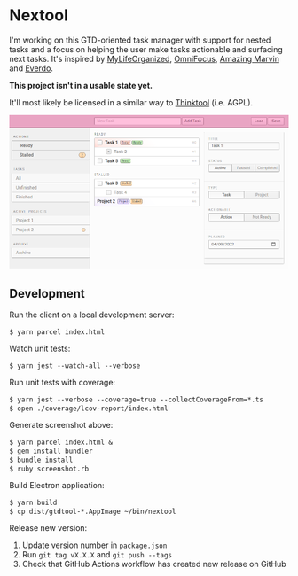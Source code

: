 # Nextool

I'm working on this GTD-oriented task manager with support for nested tasks and
a focus on helping the user make tasks actionable and surfacing next tasks. It's
inspired by [MyLifeOrganized](https://www.mylifeorganized.net/),
[OmniFocus](https://www.omnigroup.com/omnifocus/), [Amazing
Marvin](https://amazingmarvin.com/) and [Everdo](https://everdo.net/).

**This project isn't in a usable state yet.**

It'll most likely be licensed in a similar way to
[Thinktool](https://github.com/c2d7fa/thinktool) (i.e. AGPL).

![Screenshot](/screenshot.png?raw=true)

## Development

Run the client on a local development server:

    $ yarn parcel index.html

Watch unit tests:

    $ yarn jest --watch-all --verbose

Run unit tests with coverage:

    $ yarn jest --verbose --coverage=true --collectCoverageFrom=*.ts
    $ open ./coverage/lcov-report/index.html

Generate screenshot above:

    $ yarn parcel index.html &
    $ gem install bundler
    $ bundle install
    $ ruby screenshot.rb

Build Electron application:

    $ yarn build
    $ cp dist/gtdtool-*.AppImage ~/bin/nextool

Release new version:

1. Update version number in `package.json`
2. Run `git tag vX.X.X` and `git push --tags`
3. Check that GitHub Actions workflow has created new release on GitHub
